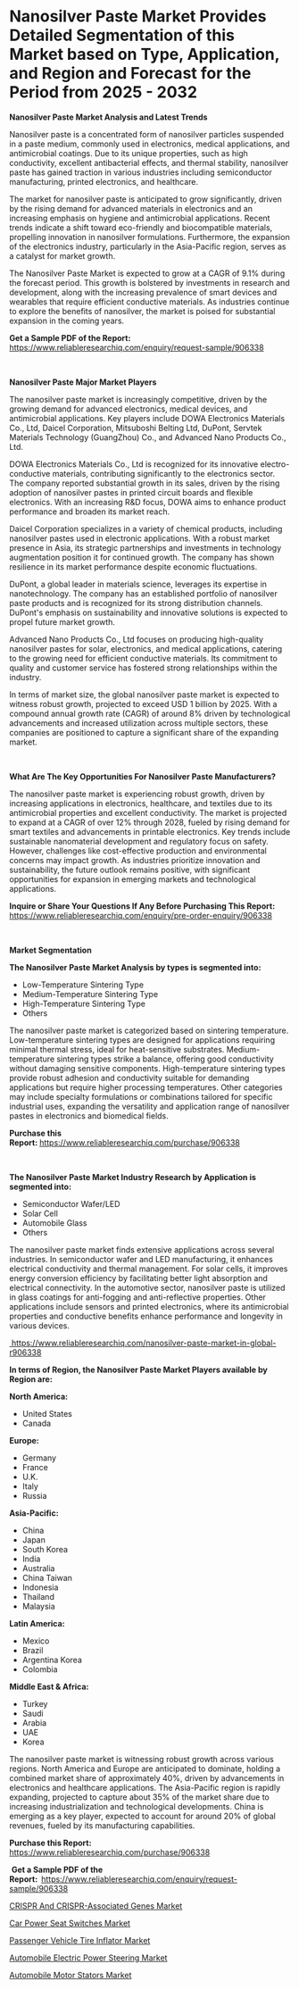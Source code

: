 <p><h1>Nanosilver Paste Market Provides Detailed Segmentation of this Market based on Type, Application, and Region and Forecast for the Period from 2025 - 2032</h1></p><p><strong>Nanosilver Paste Market Analysis and Latest Trends</strong></p>
<p><p>Nanosilver paste is a concentrated form of nanosilver particles suspended in a paste medium, commonly used in electronics, medical applications, and antimicrobial coatings. Due to its unique properties, such as high conductivity, excellent antibacterial effects, and thermal stability, nanosilver paste has gained traction in various industries including semiconductor manufacturing, printed electronics, and healthcare.</p><p>The market for nanosilver paste is anticipated to grow significantly, driven by the rising demand for advanced materials in electronics and an increasing emphasis on hygiene and antimicrobial applications. Recent trends indicate a shift toward eco-friendly and biocompatible materials, propelling innovation in nanosilver formulations. Furthermore, the expansion of the electronics industry, particularly in the Asia-Pacific region, serves as a catalyst for market growth.</p><p>The Nanosilver Paste Market is expected to grow at a CAGR of 9.1% during the forecast period. This growth is bolstered by investments in research and development, along with the increasing prevalence of smart devices and wearables that require efficient conductive materials. As industries continue to explore the benefits of nanosilver, the market is poised for substantial expansion in the coming years.</p></p>
<p><strong>Get a Sample PDF of the Report:&nbsp;</strong> <a href="https://www.reliableresearchiq.com/enquiry/request-sample/906338?utm_campaign=1129&utm_medium=2&utm_source=Github&utm_content=ia&utm_term=21032025&utm_id=nanosilver-paste">https://www.reliableresearchiq.com/enquiry/request-sample/906338</a></p>
<p>&nbsp;</p>
<p><strong>Nanosilver Paste Major Market Players</strong></p>
<p><p>The nanosilver paste market is increasingly competitive, driven by the growing demand for advanced electronics, medical devices, and antimicrobial applications. Key players include DOWA Electronics Materials Co., Ltd, Daicel Corporation, Mitsuboshi Belting Ltd, DuPont, Servtek Materials Technology (GuangZhou) Co., and Advanced Nano Products Co., Ltd.</p><p>DOWA Electronics Materials Co., Ltd is recognized for its innovative electro-conductive materials, contributing significantly to the electronics sector. The company reported substantial growth in its sales, driven by the rising adoption of nanosilver pastes in printed circuit boards and flexible electronics. With an increasing R&D focus, DOWA aims to enhance product performance and broaden its market reach.</p><p>Daicel Corporation specializes in a variety of chemical products, including nanosilver pastes used in electronic applications. With a robust market presence in Asia, its strategic partnerships and investments in technology augmentation position it for continued growth. The company has shown resilience in its market performance despite economic fluctuations.</p><p>DuPont, a global leader in materials science, leverages its expertise in nanotechnology. The company has an established portfolio of nanosilver paste products and is recognized for its strong distribution channels. DuPont's emphasis on sustainability and innovative solutions is expected to propel future market growth.</p><p>Advanced Nano Products Co., Ltd focuses on producing high-quality nanosilver pastes for solar, electronics, and medical applications, catering to the growing need for efficient conductive materials. Its commitment to quality and customer service has fostered strong relationships within the industry.</p><p>In terms of market size, the global nanosilver paste market is expected to witness robust growth, projected to exceed USD 1 billion by 2025. With a compound annual growth rate (CAGR) of around 8% driven by technological advancements and increased utilization across multiple sectors, these companies are positioned to capture a significant share of the expanding market.</p></p>
<p>&nbsp;</p>
<p><strong>What Are The Key Opportunities For Nanosilver Paste Manufacturers?</strong></p>
<p><p>The nanosilver paste market is experiencing robust growth, driven by increasing applications in electronics, healthcare, and textiles due to its antimicrobial properties and excellent conductivity. The market is projected to expand at a CAGR of over 12% through 2028, fueled by rising demand for smart textiles and advancements in printable electronics. Key trends include sustainable nanomaterial development and regulatory focus on safety. However, challenges like cost-effective production and environmental concerns may impact growth. As industries prioritize innovation and sustainability, the future outlook remains positive, with significant opportunities for expansion in emerging markets and technological applications.</p></p>
<p><strong>Inquire or Share Your Questions If Any Before Purchasing This Report:</strong> <a href="https://www.reliableresearchiq.com/enquiry/pre-order-enquiry/906338?utm_campaign=1129&utm_medium=2&utm_source=Github&utm_content=ia&utm_term=21032025&utm_id=nanosilver-paste">https://www.reliableresearchiq.com/enquiry/pre-order-enquiry/906338</a></p>
<p>&nbsp;</p>
<p><strong>Market Segmentation</strong></p>
<p><strong>The Nanosilver Paste Market Analysis by types is segmented into:</strong></p>
<p><ul><li>Low-Temperature Sintering Type</li><li>Medium-Temperature Sintering Type</li><li>High-Temperature Sintering Type</li><li>Others</li></ul></p>
<p><p>The nanosilver paste market is categorized based on sintering temperature. Low-temperature sintering types are designed for applications requiring minimal thermal stress, ideal for heat-sensitive substrates. Medium-temperature sintering types strike a balance, offering good conductivity without damaging sensitive components. High-temperature sintering types provide robust adhesion and conductivity suitable for demanding applications but require higher processing temperatures. Other categories may include specialty formulations or combinations tailored for specific industrial uses, expanding the versatility and application range of nanosilver pastes in electronics and biomedical fields.</p></p>
<p><strong>Purchase this Report:&nbsp;</strong><a href="https://www.reliableresearchiq.com/purchase/906338?utm_campaign=1129&utm_medium=2&utm_source=Github&utm_content=ia&utm_term=21032025&utm_id=nanosilver-paste">https://www.reliableresearchiq.com/purchase/906338</a></p>
<p>&nbsp;</p>
<p><strong>The Nanosilver Paste Market Industry Research by Application is segmented into:</strong></p>
<p><ul><li>Semiconductor Wafer/LED</li><li>Solar Cell</li><li>Automobile Glass</li><li>Others</li></ul></p>
<p><p>The nanosilver paste market finds extensive applications across several industries. In semiconductor wafer and LED manufacturing, it enhances electrical conductivity and thermal management. For solar cells, it improves energy conversion efficiency by facilitating better light absorption and electrical connectivity. In the automotive sector, nanosilver paste is utilized in glass coatings for anti-fogging and anti-reflective properties. Other applications include sensors and printed electronics, where its antimicrobial properties and conductive benefits enhance performance and longevity in various devices.</p></p>
<p><a href="https://www.reliableresearchiq.com/nanosilver-paste-market-in-global-r906338?utm_campaign=1129&utm_medium=2&utm_source=Github&utm_content=ia&utm_term=21032025&utm_id=nanosilver-paste">&nbsp;https://www.reliableresearchiq.com/nanosilver-paste-market-in-global-r906338</a></p>
<p><strong>In terms of Region, the Nanosilver Paste Market Players available by Region are:</strong></p>
<p>
    <p> <strong> North America: </strong>
        <ul>
            <li>United States</li>
            <li>Canada</li>
        </ul>
        </p> 
    <p> <strong> Europe: </strong>
        <ul>
            <li>Germany</li>
            <li>France</li>
            <li>U.K.</li>
            <li>Italy</li>
            <li>Russia</li>
        </ul>
        </p> 
    <p> <strong> Asia-Pacific: </strong>
        <ul>
            <li>China</li>
            <li>Japan</li>
            <li>South Korea</li>
            <li>India</li>
            <li>Australia</li>
            <li>China Taiwan</li>
            <li>Indonesia</li>
            <li>Thailand</li>
            <li>Malaysia</li>
        </ul>
        </p> 
    <p> <strong> Latin America: </strong>
        <ul>
            <li>Mexico</li>
            <li>Brazil</li>
            <li>Argentina Korea</li>
            <li>Colombia</li>
        </ul>
        </p> 
    <p> <strong> Middle East & Africa: </strong>
        <ul>
            <li>Turkey</li>
            <li>Saudi</li>
            <li>Arabia</li>
            <li>UAE</li>
            <li>Korea</li>
        </ul>
    </p>
    </p>
<p><p>The nanosilver paste market is witnessing robust growth across various regions. North America and Europe are anticipated to dominate, holding a combined market share of approximately 40%, driven by advancements in electronics and healthcare applications. The Asia-Pacific region is rapidly expanding, projected to capture about 35% of the market share due to increasing industrialization and technological developments. China is emerging as a key player, expected to account for around 20% of global revenues, fueled by its manufacturing capabilities.</p></p>
<p><strong>Purchase this Report: </strong><a href="https://www.reliableresearchiq.com/purchase/906338?utm_campaign=1129&utm_medium=2&utm_source=Github&utm_content=ia&utm_term=21032025&utm_id=nanosilver-paste">https://www.reliableresearchiq.com/purchase/906338</a></p>
<p>&nbsp;<strong>Get a Sample PDF of the Report:&nbsp;&nbsp;</strong><a href="https://www.reliableresearchiq.com/enquiry/request-sample/906338?utm_campaign=1129&utm_medium=2&utm_source=Github&utm_content=ia&utm_term=21032025&utm_id=nanosilver-paste">https://www.reliableresearchiq.com/enquiry/request-sample/906338</a></p>
<p><strong></strong></p>
<p><p><a href="https://github.com/trenkkwasek84/Market-Research-Report-List-1/blob/main/crispr-and-crispr-associated-genes-market.md?utm_campaign=1129&utm_medium=2&utm_source=Github&utm_content=ia&utm_term=21032025&utm_id=nanosilver-paste">CRISPR And CRISPR-Associated Genes Market</a></p><p><a href="https://github.com/brinnoifon/Market-Research-Report-List-1/blob/main/car-power-seat-switches-market.md?utm_campaign=1129&utm_medium=2&utm_source=Github&utm_content=ia&utm_term=21032025&utm_id=nanosilver-paste">Car Power Seat Switches Market</a></p><p><a href="https://github.com/sulvantomppa/Market-Research-Report-List-1/blob/main/passenger-vehicle-tire-inflator-market.md?utm_campaign=1129&utm_medium=2&utm_source=Github&utm_content=ia&utm_term=21032025&utm_id=nanosilver-paste">Passenger Vehicle Tire Inflator Market</a></p><p><a href="https://github.com/iwanesucices/Market-Research-Report-List-1/blob/main/automobile-electric-power-steering-market.md?utm_campaign=1129&utm_medium=2&utm_source=Github&utm_content=ia&utm_term=21032025&utm_id=nanosilver-paste">Automobile Electric Power Steering Market</a></p><p><a href="https://github.com/snapetylerho/Market-Research-Report-List-1/blob/main/automobile-motor-stators-market.md?utm_campaign=1129&utm_medium=2&utm_source=Github&utm_content=ia&utm_term=21032025&utm_id=nanosilver-paste">Automobile Motor Stators Market</a></p></p>